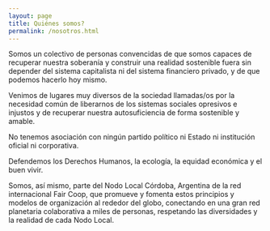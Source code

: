 ```yaml
---
layout: page
title: Quiénes somos?
permalink: /nosotros.html
---
```


Somos un colectivo de personas convencidas de que somos capaces de recuperar nuestra soberanía y construir una realidad sostenible fuera sin depender del sistema capitalista ni del sistema financiero privado, y de que podemos hacerlo hoy mismo.

Venimos de lugares muy diversos de la sociedad llamadas/os por la necesidad común de liberarnos de los sistemas sociales opresivos e injustos y de recuperar nuestra autosuficiencia de forma sostenible y amable.

No tenemos asociación con ningún partido político ni Estado ni institución oficial ni corporativa.

Defendemos los Derechos Humanos, la ecología, la equidad económica y el buen vivir.

Somos, así mismo,  parte del Nodo Local Córdoba, Argentina de la red internacional Fair Coop, que promueve y fomenta estos principios y modelos de organización al rededor del globo, conectando en una gran red planetaria colaborativa a miles de personas, respetando las diversidades y la realidad de cada Nodo Local.